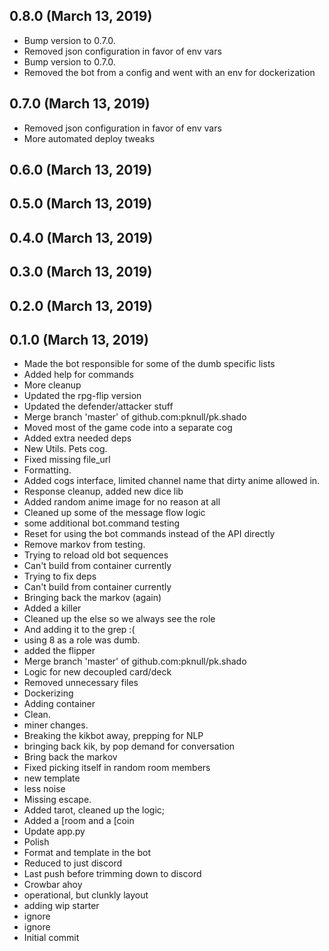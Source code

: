 ## 0.8.0 (March 13, 2019)
  - Bump version to 0.7.0.
  - Removed json configuration in favor of env vars
  - Bump version to 0.7.0.
  - Removed the bot from a config and went with an env for dockerization

## 0.7.0 (March 13, 2019)
  - Removed json configuration in favor of env vars
  - More automated deploy tweaks

## 0.6.0 (March 13, 2019)


## 0.5.0 (March 13, 2019)


## 0.4.0 (March 13, 2019)


## 0.3.0 (March 13, 2019)


## 0.2.0 (March 13, 2019)


## 0.1.0 (March 13, 2019)
  - Made the bot responsible for some of the dumb specific lists
  - Added help for commands
  - More cleanup
  - Updated the rpg-flip version
  - Updated the defender/attacker stuff
  - Merge branch 'master' of github.com:pknull/pk.shado
  - Moved most of the game code into a separate cog
  - Added extra needed deps
  - New Utils. Pets cog.
  - Fixed missing file_url
  - Formatting.
  - Added cogs interface, limited channel name that dirty anime allowed in.
  - Response cleanup, added new dice lib
  - Added random anime image for no reason at all
  - Cleaned up some of the message flow logic
  - some additional bot.command testing
  - Reset for using the bot commands instead of the API directly
  - Remove markov from testing.
  - Trying to reload old bot sequences
  - Can't build from container currently
  - Trying to fix deps
  - Can't build from container currently
  - Bringing back the markov (again)
  - Added a killer
  - Cleaned up the else so we always see the role
  - And adding it to the grep :(
  - using 8 as a role was dumb.
  - added the flipper
  - Merge branch 'master' of github.com:pknull/pk.shado
  - Logic for new decoupled card/deck
  - Removed unnecessary files
  - Dockerizing
  - Adding container
  - Clean.
  - miner changes.
  - Breaking the kikbot away, prepping for NLP
  - bringing back kik, by pop demand for conversation
  - Bring back the markov
  - Fixed picking itself in random room members
  - new template
  - less noise
  - Missing escape.
  - Added tarot, cleaned up the logic;
  - Added a [room and a [coin
  - Update app.py
  - Polish
  - Format and template in the bot
  - Reduced to just discord
  - Last push before trimming down to discord
  - Crowbar ahoy
  - operational, but clunkly layout
  - adding wip starter
  - ignore
  - ignore
  - Initial commit

